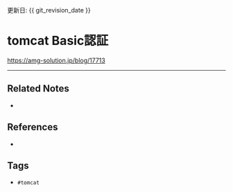 更新日: {{ git_revision_date }}

# tomcat Basic認証
https://amg-solution.jp/blog/17713

---
## Related Notes
- 

## References
- 

## Tags
- `#tomcat` 
